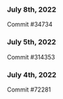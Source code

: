 ### July 8th, 2022

Commit #34734

### July 5th, 2022

Commit #314353


### July 4th, 2022

Commit #72281
